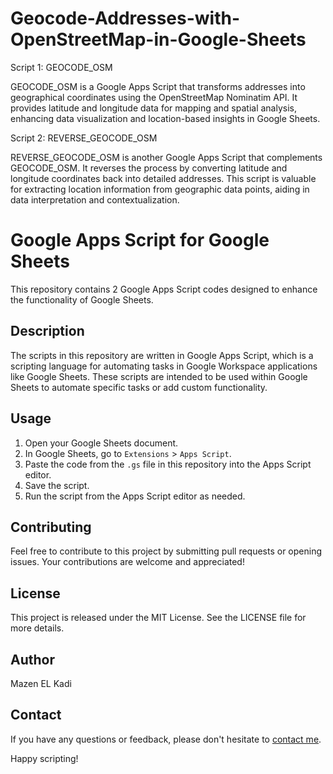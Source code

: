 # Geocode-Addresses-with-OpenStreetMap-in-Google-Sheets
Script 1: GEOCODE_OSM

GEOCODE_OSM is a Google Apps Script that transforms addresses into geographical coordinates using the OpenStreetMap Nominatim API. It provides latitude and longitude data for mapping and spatial analysis, enhancing data visualization and location-based insights in Google Sheets.

Script 2: REVERSE_GEOCODE_OSM

REVERSE_GEOCODE_OSM is another Google Apps Script that complements GEOCODE_OSM. It reverses the process by converting latitude and longitude coordinates back into detailed addresses. This script is valuable for extracting location information from geographic data points, aiding in data interpretation and contextualization.

# Google Apps Script for Google Sheets

This repository contains 2 Google Apps Script codes designed to enhance the functionality of Google Sheets.

## Description

The scripts in this repository are written in Google Apps Script, which is a scripting language for automating tasks in Google Workspace applications like Google Sheets. These scripts are intended to be used within Google Sheets to automate specific tasks or add custom functionality.

## Usage

1. Open your Google Sheets document.
2. In Google Sheets, go to `Extensions` > `Apps Script`.
3. Paste the code from the `.gs` file in this repository into the Apps Script editor.
4. Save the script.
5. Run the script from the Apps Script editor as needed.

## Contributing

Feel free to contribute to this project by submitting pull requests or opening issues. Your contributions are welcome and appreciated!

## License

This project is released under the MIT License. See the LICENSE file for more details.

## Author

Mazen EL Kadi

## Contact

If you have any questions or feedback, please don't hesitate to [contact me](mailto:mazen@elkadi.ca).

Happy scripting!
